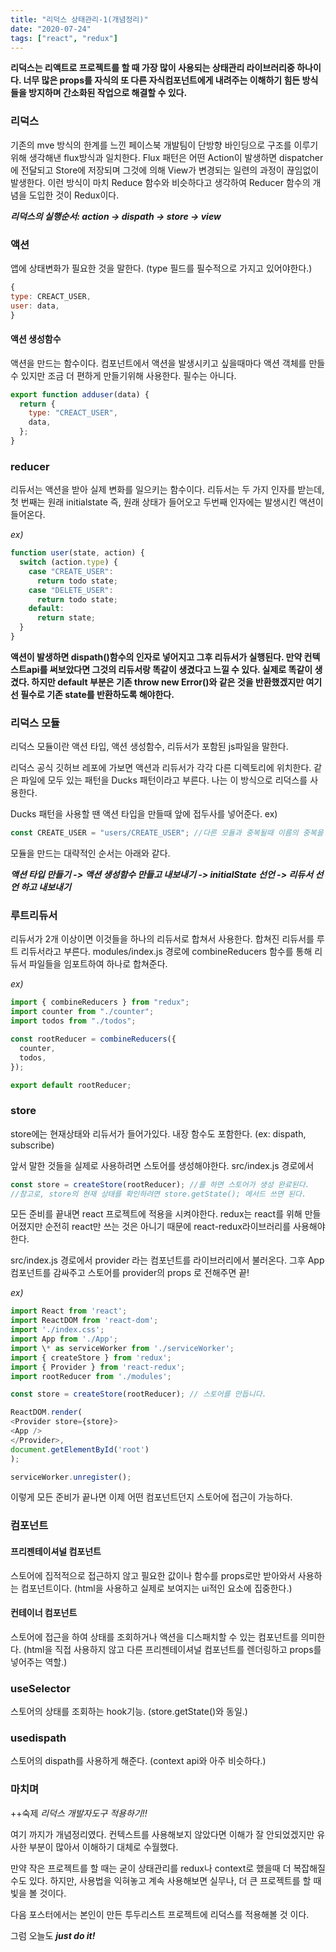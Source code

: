 ```yaml
---
title: "리덕스 상태관리-1(개념정리)"
date: "2020-07-24"
tags: ["react", "redux"]
---
```


**리덕스는 리액트로 프로젝트를 할 때 가장 많이 사용되는 상태관리 라이브러리중 하나이다. 너무 많은 props를 자식의 또 다른 자식컴포넌트에게 내려주는 이해하기 힘든 방식들을 방지하며 간소화된 작업으로 해결할 수 있다.**

### 리덕스

기존의 mve 방식의 한계를 느낀 페이스북 개발팀이 단방향 바인딩으로 구조를 이루기위해 생각해낸 flux방식과 일치한다. Flux 패턴은 어떤 Action이 발생하면 dispatcher에 전달되고 Store에 저장되며 그것에 의해 View가 변경되는 일련의 과정이 끊임없이 발생한다. 이런 방식이 마치 Reduce 함수와 비슷하다고 생각하여 Reducer 함수의 개념을 도입한 것이 Redux이다.

**_리덕스의 실행순서: action -> dispath -> store -> view_**

### 액션

앱에 상태변화가 필요한 것을 말한다. (type 필드를 필수적으로 가지고 있어야한다.)

```javascript
{
type: CREACT_USER,
user: data,
}
```

#### 액션 생성함수

액션을 만드는 함수이다. 컴포넌트에서 액션을 발생시키고 싶을때마다 액션 객체를 만들 수 있지만 조금 더 편하게 만들기위해 사용한다. 필수는 아니다.

```javascript
export function adduser(data) {
  return {
    type: "CREACT_USER",
    data,
  };
}
```

### reducer

리듀서는 액션을 받아 실제 변화를 일으키는 함수이다. 리듀서는 두 가지 인자를 받는데, 첫 번째는 원래 initialstate 즉, 원래 상태가 들어오고 두번째 인자에는 발생시킨 액션이 들어온다.

_ex)_

```javascript
function user(state, action) {
  switch (action.type) {
    case "CREATE_USER":
      return todo state;
    case "DELETE_USER":
      return todo state;
    default:
      return state;
  }
}
```

**액션이 발생하면 dispath()함수의 인자로 넣어지고 그후 리듀서가 실행된다. 만약 컨텍스트api를 써보았다면 그것의 리듀서랑 똑같이 생겼다고 느낄 수 있다. 실제로 똑같이 생겼다. 하지만 default 부분은 기존 throw new Error()와 같은 것을 반환했겠지만 여기선 필수로 기존 state를 반환하도록 해야한다.**

### 리덕스 모듈

리덕스 모듈이란 액션 타입, 액션 생성함수, 리듀서가 포함된 js파일을 말한다.

리덕스 공식 깃허브 레포에 가보면 액션과 리듀서가 각각 다른 디렉토리에 위치한다. 같은 파일에 모두 있는 패턴을 Ducks 패턴이라고 부른다. 나는 이 방식으로 리덕스를 사용한다.

Ducks 패턴을 사용할 땐 액션 타입을 만들때 앞에 접두사를 넣어준다.
ex)

```javascript
const CREATE_USER = "users/CREATE_USER"; //다른 모듈과 중복될때 이름의 중복을 피할 수 있다.
```

모듈을 만드는 대략적인 순서는 아래와 같다.

**_액션 타입 만들기 -> 액션 생성함수 만들고 내보내기 -> initialState 선언 -> 리듀서 선언 하고 내보내기_**

### 루트리듀서

리듀서가 2개 이상이면 이것들을 하나의 리듀서로 합쳐서 사용한다. 합쳐진 리듀서를 루트 리듀서라고 부른다. modules/index.js 경로에 combineReducers 함수를 통해 리듀서 파일들을 임포트하여 하나로 합쳐준다.

_ex)_

```javascript
import { combineReducers } from "redux";
import counter from "./counter";
import todos from "./todos";

const rootReducer = combineReducers({
  counter,
  todos,
});

export default rootReducer;
```

### store

store에는 현재상태와 리듀서가 들어가있다. 내장 함수도 포함한다. (ex: dispath, subscribe)

앞서 말한 것들을 실제로 사용하려면 스토어를 생성해야한다.
src/index.js 경로에서

```javascript
const store = createStore(rootReducer); //를 하면 스토어가 생성 완료된다.
//참고로, store의 현재 상태를 확인하려면 store.getState(); 메서드 쓰면 된다.
```

모든 준비를 끝내면 react 프로젝트에 적용을 시켜야한다. redux는 react를 위해 만들어졌지만 순전히 react만 쓰는 것은 아니기 때문에 react-redux라이브러리를 사용해야한다.

src/index.js 경로에서 provider 라는 컴포넌트를 라이브러리에서 불러온다. 그후 App 컴포넌트를 감싸주고 스토어를 provider의 props 로 전해주면 끝!

_ex)_

```javascript
import React from 'react';
import ReactDOM from 'react-dom';
import './index.css';
import App from './App';
import \* as serviceWorker from './serviceWorker';
import { createStore } from 'redux';
import { Provider } from 'react-redux';
import rootReducer from './modules';

const store = createStore(rootReducer); // 스토어를 만듭니다.

ReactDOM.render(
<Provider store={store}>
<App />
</Provider>,
document.getElementById('root')
);

serviceWorker.unregister();
```

이렇게 모든 준비가 끝나면 이제 어떤 컴포넌트던지 스토어에 접근이 가능하다.

### 컴포넌트

#### 프리젠테이셔널 컴포넌트

스토어에 집적적으로 접근하지 않고 필요한 값이나 함수를 props로만 받아와서 사용하는 컴포넌트이다. (html을 사용하고 실제로 보여지는 ui적인 요소에 집중한다.)

#### 컨테이너 컴포넌트

스토어에 접근을 하여 상태를 조회하거나 액션을 디스패치할 수 있는 컴포넌트를 의미한다. (html을 직접 사용하지 않고 다른 프리젠테이셔널 컴포넌트를 렌더링하고 props를 넣어주는 역할.)

### useSelector

스토어의 상태를 조회하는 hook기능. (store.getState()와 동일.)

### usedispath

스토어의 dispath를 사용하게 해준다. (context api와 아주 비슷하다.)

### 마치며

++숙제
_리덕스 개발자도구 적용하기!!_

여기 까지가 개념정리였다. 컨텍스트를 사용해보지 않았다면 이해가 잘 안되었겠지만 유사한 부분이 많아서 이해하기 대체로 수월했다.

만약 작은 프로젝트를 할 때는 굳이 상태관리를 redux나 context로 했을때 더 복잡해질 수도 있다. 하지만, 사용법을 익혀놓고 계속 사용해보면 실무나, 더 큰 프로젝트를 할 때 빛을 볼 것이다.

다음 포스터에서는 본인이 만든 투두리스트 프로젝트에 리덕스를 적용해볼 것 이다.

그럼 오늘도
**_just do it!_**
